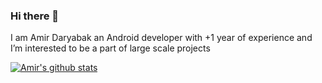 ### Hi there 👋

I am Amir Daryabak an Android developer with +1 year of experience and I’m interested to be a part of large scale projects

[![Amir's github stats](https://github-readme-stats.vercel.app/api?username=amirdaryabak&show_icons=true)](https://github.com/anuraghazra/github-readme-stats)
